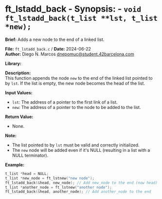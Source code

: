 # ft_lstadd_back - **Synopsis:** - `void ft_lstadd_back(t_list **lst, t_list *new);`

**Brief:**
Adds a new node to the end of a linked list.

**File:** `ft_lstadd_back.c` / **Date:** 2024-06-22  
**Author:** Diego N. Marcos <dnepomuc@student.42barcelona.com>

**Library:**



**Description:**  
This function appends the node `new` to the end of the linked list pointed to by `lst`.  If the list is empty, the new node becomes the head of the list. 

**Input Values:**  
* `lst`: The address of a pointer to the first link of a list.
* `new`: The address of a pointer to the node to be added to the list.

**Return Value:**  
* None.

**Note:**  
-  The list pointed to by `lst` must be valid and correctly initialized.  
-  The `new` node will be added even if it's NULL (resulting in a list with a NULL terminator).

**Example:**  
```c
t_list *head = NULL;
t_list *new_node = ft_lstnew("new node");
ft_lstadd_back(&head, new_node); // Add new_node to the end (now head)
t_list *another_node = ft_lstnew("another node");
ft_lstadd_back(&head, another_node); // Add another_node to the end
